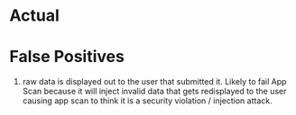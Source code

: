 # Actual

# False Positives

1.  raw data is displayed out to the user that submitted it. Likely to fail App Scan because it will inject invalid data that gets redisplayed to the user causing app scan to think it is a security violation / injection attack. 